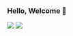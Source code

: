 
### Hello, Welcome 👊

<a href="https://velog.io/@jjunhaa0211"><img src="https://img.shields.io/badge/Velog-3DDC84?style=flat-square&logo=Blogger&logoColor=white"/></a>
<a href="https://stackoverflow.com/users/21156906/junha?tab=profile"><img src="https://img.shields.io/badge/StackOverflow-F58025?style=flat-square&logo=StackOverflow&logoColor=white"/></a>
